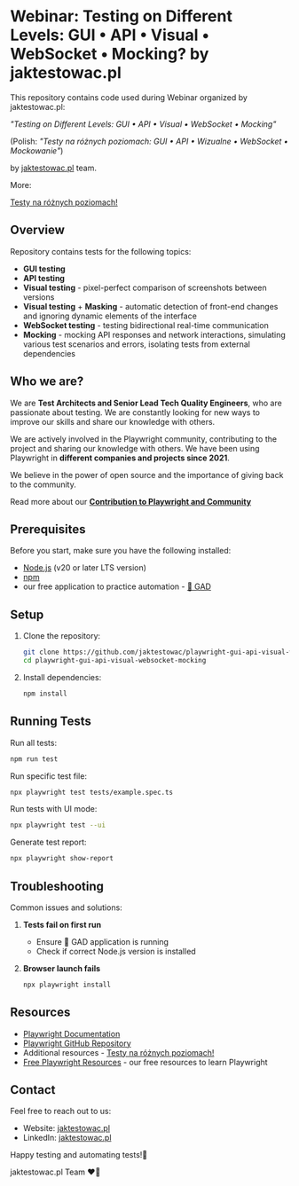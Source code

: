 # Webinar: Testing on Different Levels: GUI • API • Visual • WebSocket • Mocking? by jaktestowac.pl

This repository contains code used during Webinar organized by jaktestowac.pl:

_"Testing on Different Levels: GUI • API • Visual • WebSocket • Mocking"_

(Polish: _"Testy na różnych poziomach: GUI • API • Wizualne • WebSocket • Mockowanie"_)

by [jaktestowac.pl](https://jaktestowac.pl/contribution-playwright/) team.

More:

[Testy na różnych poziomach!](https://jaktestowac.pl/poziomy/)

## Overview

Repository contains tests for the following topics:

- **GUI testing**
- **API testing**
- **Visual testing** - pixel-perfect comparison of screenshots between versions
- **Visual testing** + **Masking** - automatic detection of front-end changes and ignoring dynamic elements of the interface
- **WebSocket testing** - testing bidirectional real-time communication
- **Mocking** - mocking API responses and network interactions, simulating various test scenarios and errors, isolating tests from external dependencies

## Who we are?

We are **Test Architects and Senior Lead Tech Quality Engineers**, who are passionate about testing.
We are constantly looking for new ways to improve our skills and share our knowledge with others.

We are actively involved in the Playwright community, contributing to the project and sharing our knowledge with others. We have been using Playwright in **different companies and projects since 2021**.

We believe in the power of open source and the importance of giving back to the community.

Read more about our **[Contribution to Playwright and Community](https://jaktestowac.pl/contribution-playwright/)**

## Prerequisites

Before you start, make sure you have the following installed:

- [Node.js](https://nodejs.org) (v20 or later LTS version)
- [npm](https://www.npmjs.com/)
- our free application to practice automation - [🦎 GAD](https://github.com/jaktestowac/gad-gui-api-demo)

## Setup

1. Clone the repository:

   ```bash
   git clone https://github.com/jaktestowac/playwright-gui-api-visual-websocket-mocking.git
   cd playwright-gui-api-visual-websocket-mocking
   ```

2. Install dependencies:

   ```bash
   npm install
   ```

## Running Tests

Run all tests:

```bash
npm run test
```

Run specific test file:

```bash
npx playwright test tests/example.spec.ts
```

Run tests with UI mode:

```bash
npx playwright test --ui
```

Generate test report:

```bash
npx playwright show-report
```

## Troubleshooting

Common issues and solutions:

1. **Tests fail on first run**

   - Ensure 🦎 GAD application is running
   - Check if correct Node.js version is installed

2. **Browser launch fails**
   ```bash
   npx playwright install
   ```

## Resources

- [Playwright Documentation](https://playwright.dev/docs/intro)
- [Playwright GitHub Repository](https://github.com/microsoft/playwright)
- Additional resources - [Testy na różnych poziomach!](https://jaktestowac.pl/poziomy/)
- [Free Playwright Resources](https://jaktestowac.pl/darmowy-playwright/) - our free resources to learn Playwright

## Contact

Feel free to reach out to us:

- Website: [jaktestowac.pl](https://jaktestowac.pl)
- LinkedIn: [jaktestowac.pl](https://www.linkedin.com/company/jaktestowac/)

Happy testing and automating tests!🚀

jaktestowac.pl Team ❤️💚
